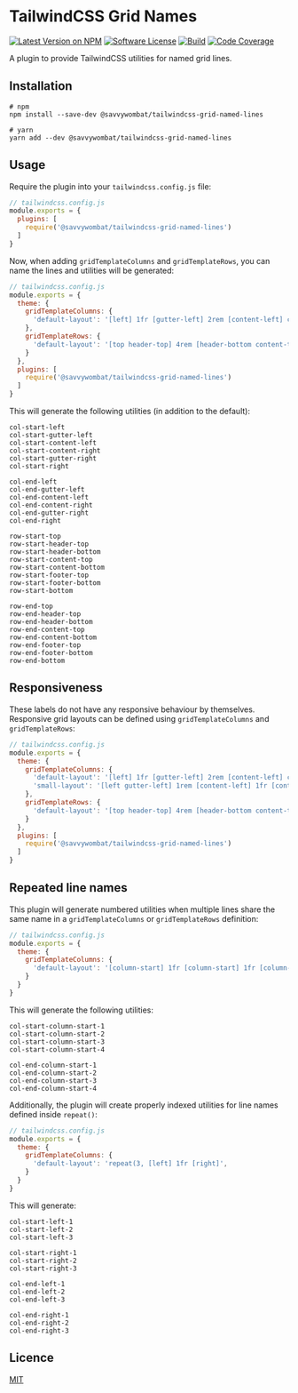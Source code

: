 # TailwindCSS Grid Names

[![Latest Version on NPM](https://img.shields.io/npm/v/@savvywombat/tailwindcss-grid-named-lines)](https://www.npmjs.com/package/@savvywombat/tailwindcss-grid-named-lines)
[![Software License](https://img.shields.io/badge/license-MIT-brightgreen.svg)](https://github.com/SavvyWombat/tailwindcss-grid-named-lines/blob/main/LICENSE)
[![Build](https://img.shields.io/github/workflow/status/SavvyWombat/tailwindcss-grid-named-lines/Test?label=build)](https://github.com/SavvyWombat/tailwindcss-grid-named-lines/actions)
[![Code Coverage](https://codecov.io/gh/SavvyWombat/tailwindcss-grid-named-lines/branch/main/graph/badge.svg)](https://codecov.io/gh/SavvyWombat/tailwindcss-grid-named-lines)

A plugin to provide TailwindCSS utilities for named grid lines.

## Installation

```
# npm
npm install --save-dev @savvywombat/tailwindcss-grid-named-lines

# yarn
yarn add --dev @savvywombat/tailwindcss-grid-named-lines
```

## Usage

Require the plugin into your `tailwindcss.config.js` file:

```javascript
// tailwindcss.config.js
module.exports = {
  plugins: [
    require('@savvywombat/tailwindcss-grid-named-lines')
  ]
}
```

Now, when adding `gridTemplateColumns` and `gridTemplateRows`, you can name the lines and utilities will be generated:

```javascript
// tailwindcss.config.js
module.exports = {
  theme: {
    gridTemplateColumns: {
      'default-layout': '[left] 1fr [gutter-left] 2rem [content-left] calc(768px - 4rem) [content-right] 2rem [gutter-right] 1fr [right]',
    },
    gridTemplateRows: {
      'default-layout': '[top header-top] 4rem [header-bottom content-top] minmax(1fr, max-content) [content-bottom footer-top] auto [bottom]',
    }
  },
  plugins: [
    require('@savvywombat/tailwindcss-grid-named-lines')
  ]
}
```

This will generate the following utilities (in addition to the default):

```
col-start-left
col-start-gutter-left
col-start-content-left
col-start-content-right
col-start-gutter-right
col-start-right

col-end-left
col-end-gutter-left
col-end-content-left
col-end-content-right
col-end-gutter-right
col-end-right

row-start-top
row-start-header-top
row-start-header-bottom
row-start-content-top
row-start-content-bottom
row-start-footer-top
row-start-footer-bottom
row-start-bottom

row-end-top
row-end-header-top
row-end-header-bottom
row-end-content-top
row-end-content-bottom
row-end-footer-top
row-end-footer-bottom
row-end-bottom
```

## Responsiveness

These labels do not have any responsive behaviour by themselves. Responsive grid layouts can be defined using `gridTemplateColumns` and `gridTemplateRows`:

```javascript
// tailwindcss.config.js
module.exports = {
  theme: {
    gridTemplateColumns: {
      'default-layout': '[left] 1fr [gutter-left] 2rem [content-left] calc(768px - 4rem) [content-right] 2rem [gutter-right] 1fr [right]',
      'small-layout': '[left gutter-left] 1rem [content-left] 1fr [content-right] 1rem [gutter-right right]',
    },
    gridTemplateRows: {
      'default-layout': '[top header-top] 4rem [header-bottom content-top] minmax(1fr, max-content) [content-bottom footer-top] auto [bottom]',
    }
  },
  plugins: [
    require('@savvywombat/tailwindcss-grid-named-lines')
  ]
}
```
## Repeated line names

This plugin will generate numbered utilities when multiple lines share the same name in a `gridTemplateColumns` or `gridTemplateRows` definition:

```javascript
// tailwindcss.config.js
module.exports = {
  theme: {
    gridTemplateColumns: {
      'default-layout': '[column-start] 1fr [column-start] 1fr [column-start] 1fr [column-start] 1fr',
    }
  }
}
```

This will generate the following utilities:

```
col-start-column-start-1
col-start-column-start-2
col-start-column-start-3
col-start-column-start-4

col-end-column-start-1
col-end-column-start-2
col-end-column-start-3
col-end-column-start-4
```

Additionally, the plugin will create properly indexed utilities for line names defined inside `repeat()`:

```javascript
// tailwindcss.config.js
module.exports = {
  theme: {
    gridTemplateColumns: {
      'default-layout': 'repeat(3, [left] 1fr [right]',
    }
  }
}
```

This will generate:

```
col-start-left-1
col-start-left-2
col-start-left-3

col-start-right-1
col-start-right-2
col-start-right-3

col-end-left-1
col-end-left-2
col-end-left-3

col-end-right-1
col-end-right-2
col-end-right-3
```

## Licence

[MIT](https://github.com/SavvyWombat/tailwindcss-grid-named-lines/blob/main/LICENSE)
